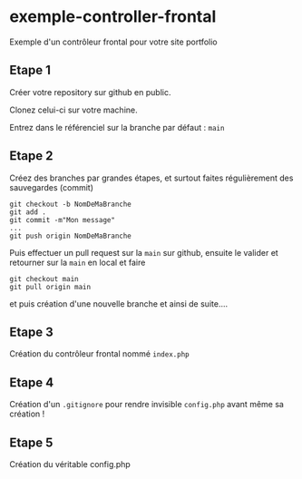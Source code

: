 # exemple-controller-frontal
Exemple d'un contrôleur frontal pour votre site portfolio

## Etape 1
Créer votre repository sur github en public.

Clonez celui-ci sur votre machine.

Entrez dans le référenciel sur la branche par défaut : `main`

## Etape 2
Créez des branches par grandes étapes, et surtout faites régulièrement des sauvegardes (commit)

    git checkout -b NomDeMaBranche
    git add .
    git commit -m"Mon message"
    ...
    git push origin NomDeMaBranche

Puis effectuer un pull request sur la `main` sur github, ensuite le valider et retourner sur la `main` en local et faire

    git checkout main
    git pull origin main

et puis création d'une nouvelle branche et ainsi de suite....

## Etape 3
Création du contrôleur frontal nommé `index.php`

## Etape 4
Création d'un `.gitignore` pour rendre invisible `config.php` avant même sa création !

## Etape 5
Création du véritable config.php
